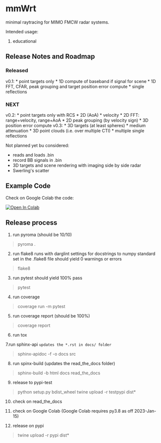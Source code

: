 # mmWrt

minimal raytracing for MIMO FMCW radar systems.

Intended usage:
1. educational

## Release Notes and Roadmap

### Released

v0.1: 
    * point targets only
    * 1D compute of baseband if signal for scene
    * 1D FFT, CFAR, peak grouping and target position error compute
    * single reflections


### NEXT

v0.2:
    * point targets only with RCS
    * 2D (AoA)
    * velocity
    * 2D FFT: range+velocity, range+AoA
    * 2D peak grouping (by velocity sign)
    * 3D position error compute
v0.3:
    * 3D targets (at least spheres)
    * medium attenuation
    * 3D point clouds (i.e. over multiple CTI)
    * multiple single reflections

Not planned yet bu considered:
* reads and loads .bin
* record BB signals in .bin
* 3D targets and scene rendering with imaging side by side radar
* Swerling's scatter

## Example Code

Check on Google Colab the code:

[![Open In Colab](https://colab.research.google.com/assets/colab-badge.svg)](https://colab.research.google.com/gist/matt-chv/bdd8b835c5cb7e739bb8b68d00257690/fmcw-radar-101.ipynb)


## Release process

1. run pyroma
(should be 10/10)

> pyroma .

2. run flake8 
runs with darglint settings for docstrings to numpy standard set in the .flake8 file
should yield 0 warnings or errors

> flake8

3. run pytest
should yield 100% pass

> pytest

4. run coverage

> coverage run -m pytest

5. run coverage report
(should be 100%)

> coverage report

6. run tox

7.run sphinx-api 
`updates the *.rst in docs/ folder`

> sphinx-apidoc -f -o docs src

8. run spinx-build 
(updates the read_the_docs folder)

> sphinx-build -b html docs read_the_docs

9. release to pypi-test

> python setup.py bdist_wheel
> twine upload -r testpypi dist\*

10. check on read_the_docs

11. check on Google Colab
(Google Colab requires py3.8 as off 2023-Jan-15)

12. release on pypi
> twine upload -r pypi dist\*



